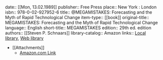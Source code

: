 date:: [[Mon, 13.02.1989]]
publisher:: Free Press
place:: New York : London
isbn:: 978-0-02-927952-6
title:: @MEGAMISTAKES: Forecasting and the Myth of Rapid Technological Change
item-type:: [[book]]
original-title:: MEGAMISTAKES: Forecasting and the Myth of Rapid Technological Change
language:: English
short-title:: MEGAMISTAKES
edition:: 29th ed. edition
authors:: [[Steven P. Schnaars]]
library-catalog:: Amazon
links:: [Local library](zotero://select/library/items/B854R4FM), [Web library](https://www.zotero.org/users/6520516/items/B854R4FM)

- [[Attachments]]
	- [Amazon.com Link](https://www.amazon.com/gp/product/0029279526/ref=dbs_a_def_rwt_bibl_vppi_i1)
